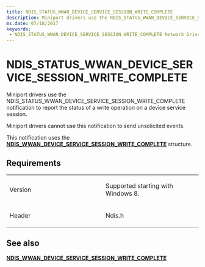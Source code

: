 ```yaml
---
title: NDIS_STATUS_WWAN_DEVICE_SERVICE_SESSION_WRITE_COMPLETE
description: Miniport drivers use the NDIS_STATUS_WWAN_DEVICE_SERVICE_SESSION_WRITE_COMPLETE notification to report the status of a write operation on a device service session.NDIS_WWAN_DEVICE_SERVICE_SESSION_WRITE_COMPLETE structure.
ms.date: 07/18/2017
keywords:
 - NDIS_STATUS_WWAN_DEVICE_SERVICE_SESSION_WRITE_COMPLETE Network Drivers Starting with Windows Vista
---
```


# NDIS\_STATUS\_WWAN\_DEVICE\_SERVICE\_SESSION\_WRITE\_COMPLETE


Miniport drivers use the NDIS\_STATUS\_WWAN\_DEVICE\_SERVICE\_SESSION\_WRITE\_COMPLETE notification to report the status of a write operation on a device service session.

Miniport drivers cannot use this notification to send unsolicited events.

This notification uses the [**NDIS\_WWAN\_DEVICE\_SERVICE\_SESSION\_WRITE\_COMPLETE**](/windows-hardware/drivers/ddi/ndiswwan/ns-ndiswwan-_ndis_wwan_device_service_session_write_complete) structure.

## Requirements

<table>
<colgroup>
<col width="50%" />
<col width="50%" />
</colgroup>
<tbody>
<tr class="odd">
<td><p>Version</p></td>
<td><p>Supported starting with Windows 8.</p></td>
</tr>
<tr class="even">
<td><p>Header</p></td>
<td>Ndis.h</td>
</tr>
</tbody>
</table>

## See also


[**NDIS\_WWAN\_DEVICE\_SERVICE\_SESSION\_WRITE\_COMPLETE**](/windows-hardware/drivers/ddi/ndiswwan/ns-ndiswwan-_ndis_wwan_device_service_session_write_complete)

 


